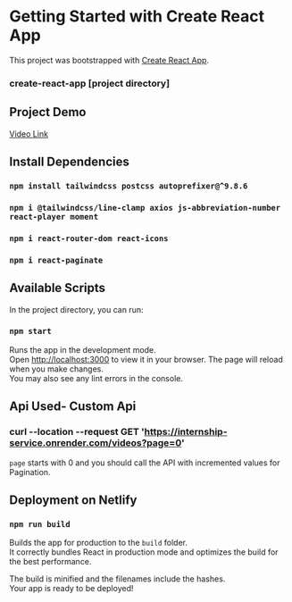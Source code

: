 # Getting Started with Create React App

This project was bootstrapped with [Create React App](https://github.com/facebook/create-react-app).
### create-react-app [project directory]
## Project Demo
[Video Link](https://drive.google.com/file/d/1RXJS63y3aEt4ksrN5wJi2V0wXVQXiFlg/view?usp=sharing)
## Install Dependencies
### `npm install tailwindcss postcss autoprefixer@^9.8.6`
### `npm i @tailwindcss/line-clamp axios js-abbreviation-number react-player moment`
### `npm i react-router-dom react-icons`
### `npm i react-paginate`

## Available Scripts

In the project directory, you can run:

### `npm start`

Runs the app in the development mode.\
Open [http://localhost:3000](http://localhost:3000) to view it in your browser.
The page will reload when you make changes.\
You may also see any lint errors in the console.


## Api Used- Custom Api 
### curl --location --request GET 'https://internship-service.onrender.com/videos?page=0'
`page` starts with 0 and you should call the API with incremented values for Pagination.

## Deployment on Netlify
### `npm run build`

Builds the app for production to the `build` folder.\
It correctly bundles React in production mode and optimizes the build for the best performance.

The build is minified and the filenames include the hashes.\
Your app is ready to be deployed!
